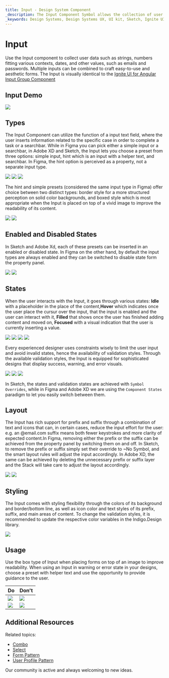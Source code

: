 ```yaml
---
title: Input - Design System Component
_description: The Input Component Symbol allows the collection of user data such as strings, numbers and dates.
_keywords: Design Systems, Design Systems UX, UI kit, Sketch, Ignite UI for Angular, Sketch to Angular, Sketch to Angular, Angular, Angular Design System, Export code from Sketch, Design Kits for Angular, Sketch HTML, Sketch to HTML, Sketch UI kits
---
```


# Input

Use the Input component to collect user data such as strings, numbers fitting various contexts, dates, and other values, such as emails and passwords. Multiple inputs can be combined to craft easy-to-use and aesthetic forms. The Input is visually identical to the [Ignite UI for Angular Input Group Component](https://www.infragistics.com/products/ignite-ui-angular/angular/components/input_group.html)

## Input Demo

<img class="responsive-img" src="../images/input_demo.png" srcset="../images/input_demo@2x.png 2x" />

## Types

The Input Component can utilize the function of a input text field, where the user inserts information related to the specific case in order to complete a task or a searchbar. While in Figma you can pick either a simple input or a searchbar, in Adobe XD and Sketch, the Input lets you choose a preset from three options: simple input, hint which is an input with a helper text, and searchbar. In Figma, the hint option is perceived as a property, not a separate input type.

<img class="responsive-img" src="../images/input_simple.png" srcset="../images/input_simple@2x.png 2x" />
<img class="responsive-img" src="../images/input_hint.png" srcset="../images/input_hint@2x.png 2x" />
<img class="responsive-img" src="../images/input_searchbar.png" srcset="../images/input_searchbar@2x.png 2x" />

The hint and simple presets (considered the same input type in Figma) offer choice between two distinct types: border style for a more structured perception on solid color backgrounds, and boxed style which is most appropriate when the Input is placed on top of a vivid image to improve the readability of its content.

<img class="responsive-img" src="../images/input_border.png" srcset="../images/input_border@2x.png 2x" />
<img class="responsive-img" src="../images/input_box.png" srcset="../images/input_box@2x.png 2x" />

## Enabled and Disabled States

In Sketch and Adobe Xd, each of these presets can be inserted in an enabled or disabled state. In Figma on the other hand, by default the input types are always enabled and they can be switched to disable state form the property panel. 

<img class="responsive-img" src="../images/input_enabled.png" srcset="../images/input_enabled@2x.png 2x" />
<img class="responsive-img" src="../images/input_disabled.png" srcset="../images/input_disabled@2x.png 2x" />

## States

When the user interacts with the Input, it goes through various states: **Idle** with a placeholder in the place of the content,**Hover** which indicates once the user place the cursur over the input, that the input is enabled and the user can interact with it, **Filled** that shows once the user has finished adding content and moved on, **Focused** with a visual indication that the user is currently inserting a value. 


<img class="responsive-img" src="../images/input_idle.png" srcset="../images/input_idle@2x.png 2x" />

<img class="responsive-img" src="../images/input_hover.png" srcset="../images/input_hover@2x.png 2x" />

<img class="responsive-img" src="../images/input_filled.png" srcset="../images/input_filled@2x.png 2x" />

<img class="responsive-img" src="../images/input_focused.png" srcset="../images/input_focused@2x.png 2x" />

Every experienced designer uses constraints wisely to limit the user input and avoid invalid states, hence the availability of validation styles. Through the available validation styles, the Input is equipped for sophisticated designs that display success, warning, and error visuals.

<img class="responsive-img" src="../images/input_success.png" srcset="../images/input_success@2x.png 2x" />
<img class="responsive-img" src="../images/input_warning.png" srcset="../images/input_warning@2x.png 2x" />
<img class="responsive-img" src="../images/input_error.png" srcset="../images/input_error@2x.png 2x" />

In Sketch, the states and validation states are achieved with `Symbol Overrides`, while in Figma and Adobe XD we are using the `Component States` paradigm to let you easily switch between them.

## Layout

The Input has rich support for prefix and suffix through a combination of text and icons that can, in certain cases, reduce the input effort for the user: e.g. an @email.com suffix means both fewer keystrokes and more clarity of expected content.In Figma, removing either the prefix or the suffix can be achieved from the property panel by switching them on and off. In Sketch, to remove the prefix or suffix simply set their override to ~No Symbol, and the smart layout rules will adjust the input accordingly. In Adobe XD, the same can be achieved by deleting the unnecessary prefix or suffix layer and the Stack will take care to adjust the layout accordingly.

<img class="responsive-img" src="../images/input_prefix.png" srcset="../images/input_prefix@2x.png 2x" />
<img class="responsive-img" src="../images/input_suffix.png" srcset="../images/input_suffix@2x.png 2x" />

## Styling

The Input comes with styling flexibility through the colors of its background and border/bottom line, as well as icon color and text styles of its prefix, suffix, and main areas of content. To change the validation styles, it is recommended to update the respective color variables in the Indigo.Design library. 

<img class="responsive-img" src="../images/input_styling.png" srcset="../images/input_styling@2x.png 2x" />

## Usage

Use the box type of Input when placing forms on top of an image to improve readability. When using an Input in warning or error state in your designs, choose a preset with helper text and use the opportunity to provide guidance to the user.

| Do                                                                           | Don't                                                                            |
| ---------------------------------------------------------------------------- | -------------------------------------------------------------------------------- |
| <img class="responsive-img" src="../images/input_do1.png" srcset="../images/input_do1@2x.png 2x" /> | <img class="responsive-img" src="../images/input_dont1.png" srcset="../images/input_dont1@2x.png 2x" /> |
| <img class="responsive-img" src="../images/input_do2.png" srcset="../images/input_do2@2x.png 2x" /> | <img class="responsive-img" src="../images/input_dont2.png" srcset="../images/input_dont2@2x.png 2x" /> |

## Additional Resources

Related topics:

- [Combo](combo.md)
- [Select](select.md)
- [Form Pattern](../patterns/form.md)
- [User Profile Pattern](../patterns/user-profile.md)
  <div class="divider--half"></div>

Our community is active and always welcoming to new ideas.
